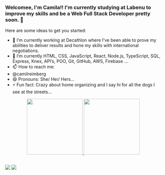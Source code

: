 ### Welcomee, I'm Camila!! I'm currently studying at Labenu to improve my  skills and be a Web Full Stack Developer pretty soon. 👋

Here are some ideas to get you started:

- 🔭 I’m currently working at Decathlon where I've been able to prove my abilities to deliver results and hone my skills with international negotiations. 
- 🌱 I’m currently HTML, CSS, JavaScript, React, Node.js, TypeScript, SQL, Express, Knex, API’s, POO, Git, GitHub, AWS, Firebase ...
- 📫 How to reach me: 
-  @camilreimberg
- 😄 Pronouns: She/ Her/ Hers...
- ⚡ Fun fact: Crazy about home organizing and I say hi for all the dogs I see at the streets...


<div align="center">
  <a href="https://github.com/camilareimberg">
  <img height="180em" src="https://github-readme-stats.vercel.app/api?username=camilareimberg&show_icons=true&theme=dracula&include_all_commits=true&count_private=true"/>
  <img height="180em" src="https://github-readme-stats.vercel.app/api/top-langs/?username=camilareimberg&layout=compact&langs_count=7&theme=dracula"/>
</div>

##
<div>
<a href="https://www.linkedin.com/in/camila-reimberg/" target="_blank"><img src="https://img.shields.io/badge/-LinkedIn-%230077B5?style=for-the-badge&logo=linkedin&logoColor=white" target="_blank"></a> 
  <a href="https://instagram.com/camilareimberg" target="_blank"><img src="https://img.shields.io/badge/-Instagram-%23E4405F?style=for-the-badge&logo=instagram&logoColor=white" target="_blank"></a>
    
</div>
